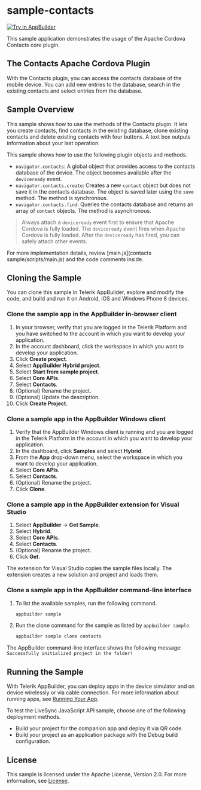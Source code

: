 sample-contacts
===============
<a href="https://platform.telerik.com/#appbuilder/clone/https%3A%2F%2Fgithub.com%2FIcenium%2Fsample-contacts" target="_blank"><img src="http://docs.telerik.com/platform/appbuilder/sample-apps/images/try-in-appbuilder.png" alt="Try in AppBuilder" title="Try in AppBuilder" /></a>

This sample application demonstrates the usage of the Apache Cordova Contacts core plugin.

## The Contacts Apache Cordova Plugin

With the Contacts plugin, you can access the contacts database of the mobile device. You can add new entries to the database, search in the existing contacts and select entries from the database.

## Sample Overview

This sample shows how to use the methods of the Contacts plugin. It lets you create contacts, find contacts in the existing database, clone existing contacts and delete existing contacts with four buttons. A text box outputs information about your last operation.

This sample shows how to use the following plugin objects and methods.

* `navigator.contacts`: A global object that provides access to the contacts database of the device. The object becomes available after the `deviceready` event.
* `navigator.contacts.create`: Creates a new `contact` object but does not save it in the contacts database. The object is saved later using the `save` method. The method is synchronous.
* `navigator.contacts.find`: Queries the contacts database and returns an array of `contact` objects. The method is asynchronous.

> Always attach a `deviceready` event first to ensure that Apache Cordova is fully loaded. The `deviceready` event fires when Apache Cordova is fully loaded. After the `deviceready` has fired, you can safely attach other events.

For more implementation details, review [main.js](contacts sample/scripts/main.js) and the code comments inside.

## Cloning the Sample

You can clone this sample in Telerik AppBuilder, explore and modify the code, and build and run it on Android, iOS and Windows Phone 8 devices.

### Clone the sample app in the AppBuilder in-browser client

1. In your browser, verify that you are logged in the Telerik Platform and you have switched to the account in which you want to develop your application.
1. In the account dashboard, click the workspace in which you want to develop your application.
1. Click **Create project**.
1. Select **AppBuilder Hybrid project**.
1. Select **Start from sample project**.
1. Select **Core APIs**.
1. Select **Contacts**.
1. (Optional) Rename the project.
1. (Optional) Update the description.
1. Click **Create Project**.

### Clone a sample app in the AppBuilder Windows client

1. Verify that the AppBuilder Windows client is running and you are logged in the Telerik Platform in the account in which you want to develop your application.
1. In the dashboard, click **Samples** and select **Hybrid**.
1. From the **App** drop-down menu, select the workspace in which you want to develop your application.
1. Select **Core APIs**.
1. Select **Contacts**.
1. (Optional) Rename the project.
1. Click **Clone**.

### Clone a sample app in the AppBuilder extension for Visual Studio

1. Select **AppBuilder** &#8594; **Get Sample**.
1. Select **Hybrid**.
1. Select **Core APIs**.
1. Select **Contacts**.
1. (Optional) Rename the project.
1. Click **Get**.

The extension for Visual Studio copies the sample files locally. The extension creates a new solution and project and loads them.

### Clone a sample app in the AppBuilder command-line interface

1. To list the available samples, run the following command.

	```bash
	appbuilder sample
	```
1. Run the clone command for the sample as listed by `appbuilder sample`.
	
	```bash
	appbuilder sample clone contacts
	```

The AppBuilder command-line interface shows the following message: `Successfully initialized project in the folder!`

## Running the Sample

With Telerik AppBuilder, you can deploy apps in the device simulator and on device wirelessly or via cable connection. For more information about running apps, see [Running Your App][Running Your App].

To test the LiveSync JavaScript API sample, choose one of the following deployment methods.

* Build your project for the companion app and deploy it via QR code.
* Build your project as an application package with the Debug build configuration.

## License

This sample is licensed under the Apache License, Version 2.0. For more information, see [License][License].

[License]: License.md
[Running Your App]: http://docs.telerik.com/platform/appbuilder/testing-your-app/run-your-app